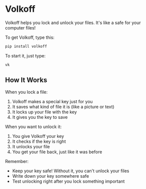 # Volkoff

Volkoff helps you lock and unlock your files. It's like a safe for your computer files!

To get Volkoff, type this:
```bash
pip install volkoff
```

To start it, just type:
```bash
vk
```

## How It Works

When you lock a file:
1. Volkoff makes a special key just for you
2. It saves what kind of file it is (like a picture or text)
3. It locks up your file with the key
4. It gives you the key to save

When you want to unlock it:
1. You give Volkoff your key
2. It checks if the key is right
3. It unlocks your file
4. You get your file back, just like it was before

Remember:
- Keep your key safe! Without it, you can't unlock your files
- Write down your key somewhere safe
- Test unlocking right after you lock something important

